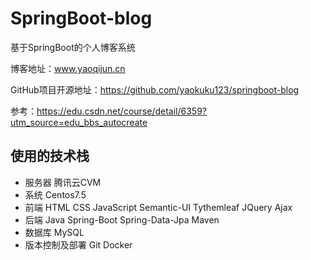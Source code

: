 # SpringBoot-blog
基于SpringBoot的个人博客系统

博客地址：www.yaoqijun.cn

GitHub项目开源地址：https://github.com/yaokuku123/springboot-blog

参考：https://edu.csdn.net/course/detail/6359?utm_source=edu_bbs_autocreate
## 使用的技术栈
- 服务器 腾讯云CVM
- 系统  Centos7.5
- 前端  HTML CSS JavaScript Semantic-UI Tythemleaf JQuery Ajax
- 后端  Java Spring-Boot Spring-Data-Jpa Maven
- 数据库 MySQL
- 版本控制及部署 Git Docker
